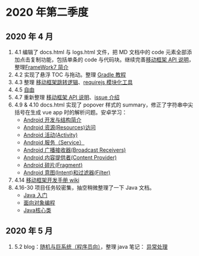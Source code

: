 
# 2020 年第二季度

## 2020 年 4 月

1. 4.1 编辑了 docs.html 与 logs.html 文件，把 MD 文档中的 code 元素全部添加点击复制功能，包括单条的 code 与代码块。继续完善[移动框架 API 说明](/csnotes/mobile/android/android-framework-api.md)，整理[FrameWork7 简介](/csnotes/mobile/android/android-FrameWork7-intro.md)
2. 4.2 实现了悬浮 TOC 与拖动。整理 [Gradle 教程](/csnotes/java/tools/gradle-intro.md)
3. 4.3 整理  [移动框架跳转逻辑](/csnotes/mobile/android/android-framework-jump-logic.md)、[requirejs 模块化工具](/csnotes/fe/JavaScipt/js-require.md)
4. 4.5 [自由](https://cakipaul.com/blog/2020/04/05/2020-04-05%20%E8%87%AA%E7%94%B1/)
5. 4.7 重新整理 [移动框架 API 说明](/csnotes/mobile/android/android-framework-api.md)、[issue 介绍](/csnotes/dev/issue.md)
6. 4.9 & 4.10 docs.html 实现了 popover 样式的 summary，修正了字符串中尖括号在生成 vue app 时的解析问题。安卓学习：
   * [Android 开发与结构简介](/csnotes/mobile/android/android-intro.md)
   * [Android 资源(Resources)访问](/csnotes/mobile/android/android-resources.md)
   * [Android 活动(Activity)](/csnotes/mobile/android/android-activity.md)
   * [Android 服务（Service）](/csnotes/mobile/android/android-service.md)
   * [Android 广播接收器(Broadcast Receivers)](/csnotes/mobile/android/android-broadcast.md)
   * [Android 内容提供者(Content Provider)](/csnotes/mobile/android/android-content.md)
   * [Android 碎片(Fragment)](/csnotes/mobile/android/android-fragment.md)
   * [Android 意图(Intent)和过滤器(Filter)](/csnotes/mobile/android/android-intent.md)
7. 4.14 [移动框架开发手册 wiki](http://git.inspur.com/songww/android-develop-tools/wikis/%E7%A7%BB%E5%8A%A8%E6%A1%86%E6%9E%B6%E5%BC%80%E5%8F%91%E6%89%8B%E5%86%8C)
8. 4.16-30 项目任务较密集，抽空稍微整理了一下 Java 文档。
   * [Java 入门](/csnotes/java/grammar/java1.md)
   * [面向对象编程](/csnotes/java/grammar/java2.md)
   * [Java核心类](/csnotes/java/grammar/java19.md)

## 2020 年 5 月

1. 5.2 blog：[随机与巨系统（程序员向）](https://cakipaul.com/blog/2020/05/02/2020-05-02%20%E9%9A%8F%E6%9C%BA%E4%B8%8E%E5%B7%A8%E7%B3%BB%E7%BB%9F/)，整理 java 笔记： [异常处理](/csnotes/java/grammar/java3.md)

